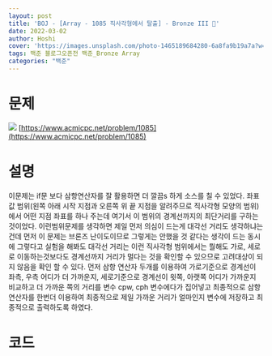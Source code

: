 ```yaml
---
layout: post
title: 'BOJ - [Array - 1085 직사각형에서 탈출] - Bronze III 🥉'
date: 2022-03-02
author: Hoshi
cover: 'https://images.unsplash.com/photo-1465189684280-6a8fa9b19a7a?w=1600&q=900'
tags: 백준 블로그오픈전 백준_Bronze Array
categories: "백준"
---
```

# 문제
![]({{site.url}}/assets/img/posts_img/1085.png)
[https://www.acmicpc.net/problem/1085](https://www.acmicpc.net/problem/1085)

# 설명
이문제는 if문 보다 삼항연산자를 잘 활용하면 더 깔끔s 하게 소스를 칠 수 있었다. 좌표값 범위(왼쪽 아래 시작 지점과 오른쪽 위 끝 지점을 알려주므로 직사각형 모양의 범위)에서 어떤 지점 좌표를 하나 주는데 여기서 이 범위의 경계선까지의 최단거리를 구하는 것이었다. 이런범위문제를 생각하면 제일 먼저 의심이 드는게 대각선 거리도 생각하냐는 건데 먼저 이 문제는 브론즈 난이도이므로 그렇게는 안했을 것 같다는 생각이 드는 동시에 그렇다고 실험을 해봐도 대각선 거리는 이런 직사각형 범위에서는 뭘해도 가로, 세로로 이동하는것보다도 경계선까지 거리가 멀다는 것을 확인할 수 있으므로 고려대상이 되지 않음을 확인 할 수 있다. 먼저 삼항 연산자 두개를 이용하여 가로기준으로 경계선이 좌측, 우측 어디가 더 가까운지, 세로기준으로 경계선이 윗쪽, 아랫쪽 어디가 가까운지 비교하고 더 가까운 쪽의 거리를 변수 cpw, cph 변수에다가 집어넣고 최종적으로 삼항연산자를 한번더 이용하여 최종적으로 제일 가까운 거리가 얼마인지 변수에 저장하고 최종적으로 출력하도록 하였다.

# 코드

```c

```
